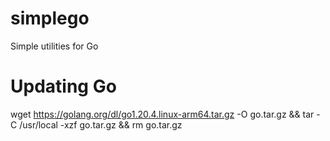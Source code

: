# simplego
Simple utilities for Go

# Updating Go
wget https://golang.org/dl/go1.20.4.linux-arm64.tar.gz -O go.tar.gz && tar -C /usr/local -xzf go.tar.gz && rm go.tar.gz